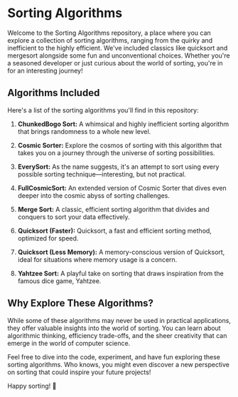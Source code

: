# Sorting Algorithms

Welcome to the Sorting Algorithms repository, a place where you can explore a collection of sorting algorithms, ranging from the quirky and inefficient to the highly efficient. We've included classics like quicksort and mergesort alongside some fun and unconventional choices. Whether you're a seasoned developer or just curious about the world of sorting, you're in for an interesting journey!

## Algorithms Included

Here's a list of the sorting algorithms you'll find in this repository:

1. **ChunkedBogo Sort:** A whimsical and highly inefficient sorting algorithm that brings randomness to a whole new level.

2. **Cosmic Sorter:** Explore the cosmos of sorting with this algorithm that takes you on a journey through the universe of sorting possibilities.

3. **EverySort:** As the name suggests, it's an attempt to sort using every possible sorting technique—interesting, but not practical.

4. **FullCosmicSort:** An extended version of Cosmic Sorter that dives even deeper into the cosmic abyss of sorting challenges.

5. **Merge Sort:** A classic, efficient sorting algorithm that divides and conquers to sort your data effectively.

6. **Quicksort (Faster):** Quicksort, a fast and efficient sorting method, optimized for speed.

7. **Quicksort (Less Memory):** A memory-conscious version of Quicksort, ideal for situations where memory usage is a concern.

8. **Yahtzee Sort:** A playful take on sorting that draws inspiration from the famous dice game, Yahtzee.

## Why Explore These Algorithms?

While some of these algorithms may never be used in practical applications, they offer valuable insights into the world of sorting. You can learn about algorithmic thinking, efficiency trade-offs, and the sheer creativity that can emerge in the world of computer science.

Feel free to dive into the code, experiment, and have fun exploring these sorting algorithms. Who knows, you might even discover a new perspective on sorting that could inspire your future projects!

Happy sorting! 🚀
